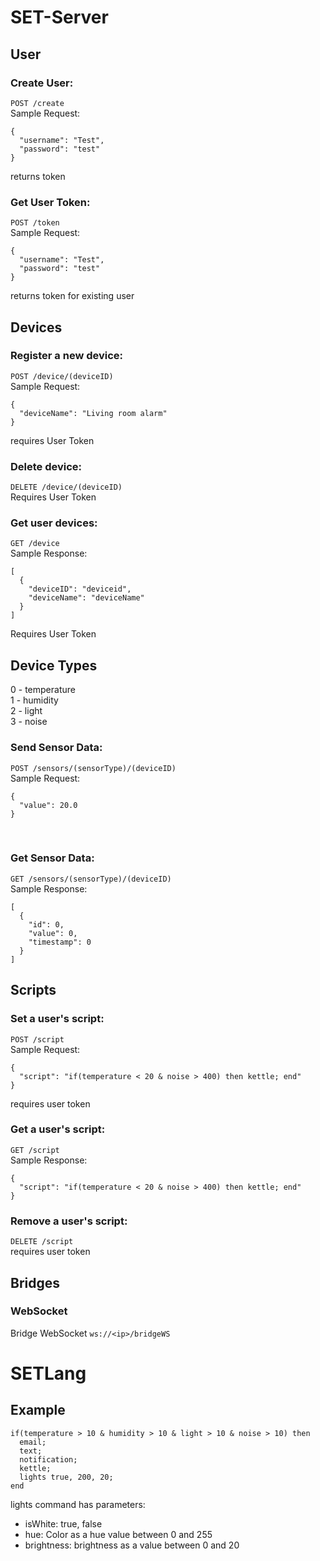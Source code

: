 # SET-Server

## User
### Create User: 
`POST /create`<br>
Sample Request:<br>
```
{
  "username": "Test",
  "password": "test"
}
```
returns token<br>
  
### Get User Token:
`POST /token`<br>
Sample Request:<br>
```
{
  "username": "Test",
  "password": "test"
}
```
returns token for existing user<br>

## Devices
### Register a new device: 
`POST /device/(deviceID)`<br>
Sample Request:<br>
```
{
  "deviceName": "Living room alarm"
}
```
requires User Token<br>

### Delete device:
`DELETE /device/(deviceID)`<br>
Requires User Token<br>

### Get user devices:
`GET /device`<br>
Sample Response:<br>
```
[
  {
    "deviceID": "deviceid",
    "deviceName": "deviceName"
  }
]
```
Requires User Token<br>

## Device Types
0 - temperature<br>
1 - humidity<br>
2 - light<br>
3 - noise<br>

### Send Sensor Data:
`POST /sensors/(sensorType)/(deviceID)`<br>
Sample Request:<br>
```
{
  "value": 20.0
}
```
<br>

### Get Sensor Data:
`GET /sensors/(sensorType)/(deviceID)`<br>
Sample Response:<br>
```
[
  {
    "id": 0,
    "value": 0,
    "timestamp": 0
  }
]
```

## Scripts
### Set a user's script:
`POST /script` <br>
Sample Request:<br>
```
{
  "script": "if(temperature < 20 & noise > 400) then kettle; end"
}
```
requires user token<br>

### Get a user's script:
`GET /script` <br>
Sample Response:<br>
```
{
  "script": "if(temperature < 20 & noise > 400) then kettle; end"
}
```

### Remove a user's script: 
`DELETE /script`<br>
requires user token<br>

## Bridges
### WebSocket
Bridge WebSocket `ws://<ip>/bridgeWS`

# SETLang
## Example
```
if(temperature > 10 & humidity > 10 & light > 10 & noise > 10) then
  email;
  text;
  notification;
  kettle;
  lights true, 200, 20;
end
```

lights command has parameters:
<ul>
  <li>isWhite: true,  false</li>
  <li>hue: Color as a hue value between 0 and 255</li>
  <li>brightness: brightness as a value between 0 and 20</li>
